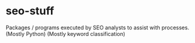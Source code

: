 # seo-stuff

Packages / programs executed by SEO analysts to assist with processes. (Mostly Python) (Mostly keyword classification) 
